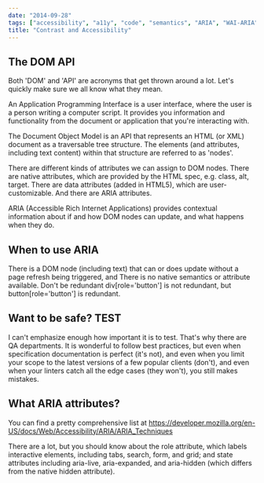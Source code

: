 ```yaml
---
date: "2014-09-28"
tags: ["accessibility", "a11y", "code", "semantics", "ARIA", "WAI-ARIA", "DOM", "DOM API"]
title: "Contrast and Accessibility"
---
```


## The DOM API
Both 'DOM' and 'API' are acronyms that get thrown around a lot. Let's quickly make sure we all know what they mean.

An Application Programming Interface is a user interface, where the user is a person writing a computer script. It provides you information and functionality from the document or application that you're interacting with.

The Document Object Model is an API that represents an HTML (or XML) document as a traversable tree structure. The elements (and attributes, including text content) within that structure are referred to as 'nodes'.

There are different kinds of attributes we can assign to DOM nodes. There are native attributes, which are provided by the HTML spec, e.g. class, alt, target. There are data attributes (added in HTML5), which are user-customizable. And there are ARIA attributes.

ARIA (Accessible Rich Internet Applications) provides contextual information about if and how DOM nodes can update, and what happens when they do.

## When to use ARIA
There is a DOM node (including text) that can or does update without a page refresh being triggered, and
There is no native semantics or attribute available.
Don't be redundant
div[role='button'] is not redundant, but button[role='button'] is redundant.

## Want to be safe? TEST

I can't emphasize enough how important it is to test. That's why there are QA departments. It is wonderful to follow best practices, but even when specification documentation is perfect (it's not), and even when you limit your scope to the latest versions of a few popular clients (don't), and even when your linters catch all the edge cases (they won't), you still makes mistakes.

## What ARIA attributes?
You can find a pretty comprehensive list at https://developer.mozilla.org/en-US/docs/Web/Accessibility/ARIA/ARIA_Techniques

There are a lot, but you should know about the role attribute, which labels interactive elements, including tabs, search, form, and grid; and state attributes including aria-live, aria-expanded, and aria-hidden (which differs from the native hidden attribute).